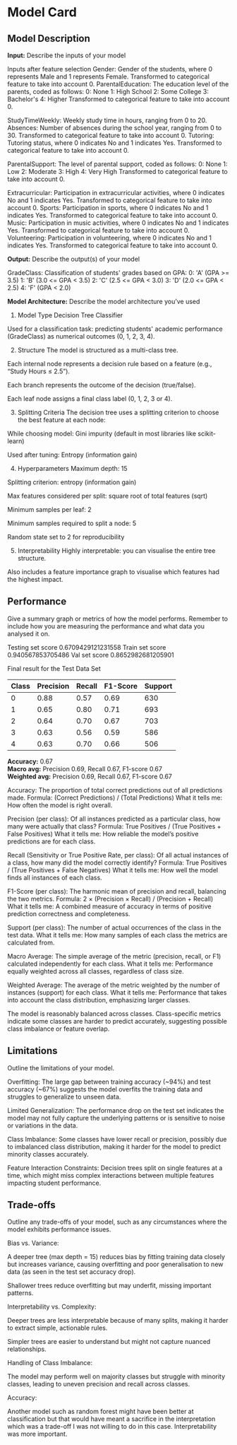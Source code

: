 # Model Card

## Model Description

**Input:** Describe the inputs of your model 

Inputs after feature selection
Gender: Gender of the students, where 0 represents Male and 1 represents Female. Transformed to categorical feature to take into account 0.
ParentalEducation: The education level of the parents, coded as follows:
0: None
1: High School
2: Some College
3: Bachelor's
4: Higher
Transformed to categorical feature to take into account 0.

StudyTimeWeekly: Weekly study time in hours, ranging from 0 to 20.
Absences: Number of absences during the school year, ranging from 0 to 30. Transformed to categorical feature to take into account 0.
Tutoring: Tutoring status, where 0 indicates No and 1 indicates Yes. Transformed to categorical feature to take into account 0.

ParentalSupport: The level of parental support, coded as follows:
0: None
1: Low
2: Moderate
3: High
4: Very High
Transformed to categorical feature to take into account 0.

Extracurricular: Participation in extracurricular activities, where 0 indicates No and 1 indicates Yes. Transformed to categorical feature to take into account 0.
Sports: Participation in sports, where 0 indicates No and 1 indicates Yes. Transformed to categorical feature to take into account 0.
Music: Participation in music activities, where 0 indicates No and 1 indicates Yes. Transformed to categorical feature to take into account 0.
Volunteering: Participation in volunteering, where 0 indicates No and 1 indicates Yes. Transformed to categorical feature to take into account 0.

**Output:** Describe the output(s) of your model

GradeClass: Classification of students' grades based on GPA:
0: 'A' (GPA >= 3.5)
1: 'B' (3.0 <= GPA < 3.5)
2: 'C' (2.5 <= GPA < 3.0)
3: 'D' (2.0 <= GPA < 2.5)
4: 'F' (GPA < 2.0)

**Model Architecture:** Describe the model architecture you’ve used

1. Model Type
Decision Tree Classifier

Used for a classification task: predicting students' academic performance (GradeClass) as numerical outcomes (0, 1, 2, 3, 4).

2. Structure
The model is structured as a multi-class tree.

Each internal node represents a decision rule based on a feature (e.g., “Study Hours ≤ 2.5”).

Each branch represents the outcome of the decision (true/false).

Each leaf node assigns a final class label (0, 1, 2, 3 or 4).


3. Splitting Criteria
The decision tree uses a splitting criterion to choose the best feature at each node:

While choosing model: Gini impurity (default in most libraries like scikit-learn)

Used after tuning: Entropy (information gain)

4. Hyperparameters
Maximum depth: 15

Splitting criterion: entropy (information gain)

Max features considered per split: square root of total features (sqrt)

Minimum samples per leaf: 2

Minimum samples required to split a node: 5

Random state set to 2 for reproducibility


5. Interpretability
Highly interpretable: you can visualise the entire tree structure.

Also includes a feature importance graph to visualise which features had the highest impact.


## Performance

Give a summary graph or metrics of how the model performs. Remember to include how you are measuring the performance and what data you analysed it on. 

Testing set score 0.6709429121231558
Train set score 0.940567853705486
Val set score 0.8652982681205901

Final result for the Test Data Set

| Class | Precision | Recall | F1-Score | Support |
|-------|-----------|--------|----------|---------|
| 0     | 0.88      | 0.57   | 0.69     | 630     |
| 1     | 0.65      | 0.80   | 0.71     | 693     |
| 2     | 0.64      | 0.70   | 0.67     | 703     |
| 3     | 0.63      | 0.56   | 0.59     | 586     |
| 4     | 0.63      | 0.70   | 0.66     | 506     |

**Accuracy:** 0.67  
**Macro avg:** Precision 0.69, Recall 0.67, F1-score 0.67  
**Weighted avg:** Precision 0.69, Recall 0.67, F1-score 0.67  

Accuracy:
The proportion of total correct predictions out of all predictions made.
Formula: (Correct Predictions) / (Total Predictions)
What it tells me: How often the model is right overall.

Precision (per class):
Of all instances predicted as a particular class, how many were actually that class?
Formula: True Positives / (True Positives + False Positives)
What it tells me: How reliable the model’s positive predictions are for each class.

Recall (Sensitivity or True Positive Rate, per class):
Of all actual instances of a class, how many did the model correctly identify?
Formula: True Positives / (True Positives + False Negatives)
What it tells me: How well the model finds all instances of each class.

F1-Score (per class):
The harmonic mean of precision and recall, balancing the two metrics.
Formula: 2 × (Precision × Recall) / (Precision + Recall)
What it tells me: A combined measure of accuracy in terms of positive prediction correctness and completeness.

Support (per class):
The number of actual occurrences of the class in the test data.
What it tells me: How many samples of each class the metrics are calculated from.

Macro Average:
The simple average of the metric (precision, recall, or F1) calculated independently for each class.
What it tells me: Performance equally weighted across all classes, regardless of class size.

Weighted Average:
The average of the metric weighted by the number of instances (support) for each class.
What it tells me: Performance that takes into account the class distribution, emphasizing larger classes.

The model is reasonably balanced across classes. 
Class-specific metrics indicate some classes are harder to predict accurately, suggesting possible class imbalance or feature overlap.

## Limitations

Outline the limitations of your model.

Overfitting:
The large gap between training accuracy (~94%) and test accuracy (~67%) suggests the model overfits the training data and struggles to generalize to unseen data.

Limited Generalization:
The performance drop on the test set indicates the model may not fully capture the underlying patterns or is sensitive to noise or variations in the data.

Class Imbalance:
Some classes have lower recall or precision, possibly due to imbalanced class distribution, making it harder for the model to predict minority classes accurately.

Feature Interaction Constraints:
Decision trees split on single features at a time, which might miss complex interactions between multiple features impacting student performance.


## Trade-offs

Outline any trade-offs of your model, such as any circumstances where the model exhibits performance issues. 

Bias vs. Variance:

A deeper tree (max depth = 15) reduces bias by fitting training data closely but increases variance, causing overfitting and poor generalisation to new data (as seen in the test set accuracy drop).

Shallower trees reduce overfitting but may underfit, missing important patterns.

Interpretability vs. Complexity:

Deeper trees are less interpretable because of many splits, making it harder to extract simple, actionable rules.

Simpler trees are easier to understand but might not capture nuanced relationships.

Handling of Class Imbalance:

The model may perform well on majority classes but struggle with minority classes, leading to uneven precision and recall across classes. 

Accuracy: 

Another model such as random forest might have been better at classification but that would have meant a sacrifice in the interpretation which was a trade-off I was not willing to do in this case. Interpretability was more important. 
